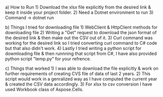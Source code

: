 a) How to Run
    1) Download the xlsx file explicitly from the desired link & keep it inside your project folder.
    2) Need a Dotnet environment to run
    3) Command -> dotnet run

b) Things I tried for downloading file
    1) WebClient & HttpClient methods for downloading file
    2) Writing a "Get" request to download the json format of the desired link & then make out the CSV out of it.
    3) Curl command was working for the desired link so I tried converting curl command to C# code but that also didn't work.
    4) Lastly I tried writing a python script for dowmloading  file & then runnning that script from C#, I have also provided python script "temp.py" for your refrence.

c) Things that worked
    1) I was able to download the file explicitly & work on further requirements of creating CVS file of data of last 2 years.
    2) This script would work in a genralized way as I have computed the current year & created the CSV data accordingly.
    3) For xlsx to csv conversion I have used Workbook class of Aspose.Cells.
